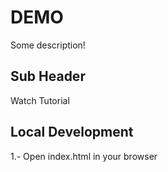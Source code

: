# DEMO

Some description!

## Sub Header

Watch Tutorial

## Local Development

1.- Open index.html in your browser